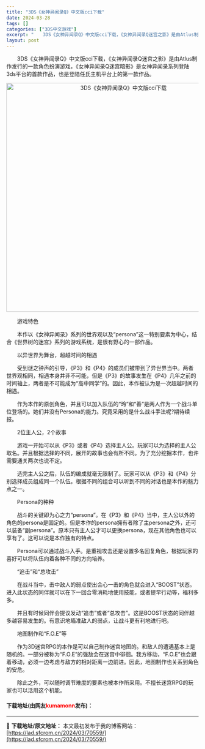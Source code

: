 ```yaml
---
title: "3DS《女神异闻录Q》中文版cci下载"
date: 2024-03-28
tags: []
categories: ["3DS中文游戏"]
excerpt: "　　3DS《女神异闻录Q》中文版cci下载，《女神异闻录Q迷宫之影》是由Atlus制作发行的一款角色扮演游戏，《女神异闻录Q迷宫暗影》是女神异闻录系列登陆3ds平台的首款作品，也是登陆任氏主机平台上的第一款作品。 　　游戏特色 　　本作以《女神异闻录》系列的世界观以及&ldquo;persona&amp;r&hellip;"
layout: post
---
```


 <p>　　3DS《女神异闻录Q》中文版cci下载，《女神异闻录Q迷宫之影》是由Atlus制作发行的一款角色扮演游戏，《女神异闻录Q迷宫暗影》是女神异闻录系列登陆3ds平台的首款作品，也是登陆任氏主机平台上的第一款作品。</p> <p align="center"><img align="" border="0" src="https://lad.sfcrom.cn/wp-content/uploads/2024/03/20240328_660549630dabf.png" width="598" alt="3DS《女神异闻录Q》中文版cci下载" /></p> <p>　　游戏特色</p> <p>　　本作以《女神异闻录》系列的世界观以及&ldquo;persona&rdquo;这一特别要素为中心，结合《世界树的迷宫》系列的游戏系统，是很有野心的一部作品。</p> <p>　　以异世界为舞台，超越时间的相遇</p> <p>　　受到谜之钟声的引导，《P3》和《P4》的成员们被带到了异世界当中。两者世界观相同，相遇本身并非不可能，但是《P3》的故事发生在《P4》几年之前的时间轴上，两者是不可能成为&ldquo;高中同学&rdquo;的。因此，本作被认为是一次超越时间的相遇。</p> <p>　　作为本作的原创角色，并且可以加入队伍的&ldquo;玲&rdquo;和&ldquo;善&rdquo;是两人作为一个战斗单位登场的。她们并没有Persona的能力。究竟采用的是什么战斗手法呢?期待续报。</p> <p>　　2位主人公，2个故事</p> <p>　　游戏一开始可以从《P3》或者《P4》选择主人公。玩家可以为选择的主人公取名。并且根据选择的不同，展开的故事也会有所不同。为了充分挖掘本作，也许需要通关两次也说不定。</p> <p>　　选完主人公之后，队伍的编成就毫无限制了。玩家可以从《P3》和《P4》分别选择成员组成同一个队伍。根据不同的组合可以听到不同的对话也是本作的魅力点之一。</p> <p>　　Persona的种种</p> <p>　　战斗的关键即为心之力&ldquo;persona&rdquo;。在《P3》和《P4》当中，主人公以外的角色的persona是固定的。但是本作的persona拥有者除了主persona之外，还可以装备&ldquo;副persona&rdquo;。原本只有主人公才可以更换persona，现在其他角色也可以享有了。这可以说是本作独有的特点。</p> <p>　　Persona可以通过战斗入手。是重视攻击还是设置多名回复角色，根据玩家的喜好可以将队伍向着各种不同的方向培养。</p> <p>　　&ldquo;追击&rdquo;和&ldquo;总攻击&rdquo;</p> <p>　　在战斗当中，击中敌人的弱点使出会心一击的角色就会进入&ldquo;BOOST&rdquo;状态。进入此状态的同伴就可以在下一回合零消耗地使用技能，或者提早行动等，福利多多。</p> <p>　　并且有时候同伴会提议发动&ldquo;追击&rdquo;或者&ldquo;总攻击&rdquo;。这是BOOST状态的同伴越多越容易发生的。有意识地瞄准敌人的弱点，让战斗更有利地进行吧。</p> <p>　　地图制作和&ldquo;F.O.E&rdquo;等</p> <p>　　作为3D迷宫RPG的本作是可以自己制作迷宫地图的。和敌人的遭遇基本上是随机的。一部分被称为&ldquo;F.O.E&rdquo;的强敌会在迷宫中徘徊。我方移动，&ldquo;F.O.E&rdquo;也会跟着移动，必须一边考虑与敌方的相对距离一边前进。因此，地图制作也关系到角色的安危。</p> <p>　　除此之外，可以随时调节难度的要素也被本作所采用。不擅长迷宫RPG的玩家也可以活用这个机能。</p> <p><h4>下载地址(由网友<font color="red">kumamonn</font>发布)：</h4></p> 

---
📖 **下载地址/原文地址：** 本文最初发布于我的博客网站：[https://lad.sfcrom.cn/2024/03/70559/](https://lad.sfcrom.cn/2024/03/70559/)
